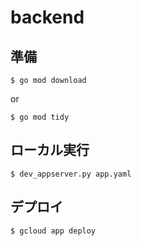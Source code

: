 # backend

## 準備

```
$ go mod download
```

or

```
$ go mod tidy
```


## ローカル実行

```
$ dev_appserver.py app.yaml
```


## デプロイ

```
$ gcloud app deploy
```
